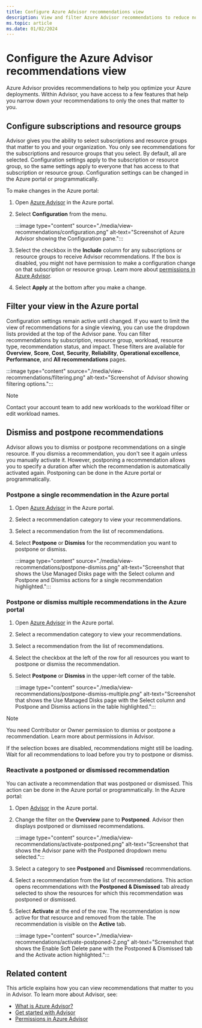 ```yaml
---
title: Configure Azure Advisor recommendations view
description: View and filter Azure Advisor recommendations to reduce noise.
ms.topic: article
ms.date: 01/02/2024
---
```


# Configure the Azure Advisor recommendations view

Azure Advisor provides recommendations to help you optimize your Azure deployments. Within Advisor, you have access to a few features that help you narrow down your recommendations to only the ones that matter to you.

## Configure subscriptions and resource groups

Advisor gives you the ability to select subscriptions and resource groups that matter to you and your organization. You only see recommendations for the subscriptions and resource groups that you select. By default, all are selected. Configuration settings apply to the subscription or resource group, so the same settings apply to everyone that has access to that subscription or resource group. Configuration settings can be changed in the Azure portal or programmatically.

To make changes in the Azure portal:

1. Open [Azure Advisor](https://aka.ms/azureadvisordashboard) in the Azure portal.

1. Select **Configuration** from the menu.

    :::image type="content" source="./media/view-recommendations/configuration.png" alt-text="Screenshot of Azure Advisor showing the Configuration pane.":::

1. Select the checkbox in the **Include** column for any subscriptions or resource groups to receive Advisor recommendations. If the box is disabled, you might not have permission to make a configuration change on that subscription or resource group. Learn more about [permissions in Azure Advisor](permissions.md).

1. Select **Apply** at the bottom after you make a change.

## Filter your view in the Azure portal

Configuration settings remain active until changed. If you want to limit the view of recommendations for a single viewing, you can use the dropdown lists provided at the top of the Advisor pane. You can filter recommendations by subscription, resource group, workload, resource type, recommendation status, and impact. These filters are available for **Overview**, **Score**, **Cost**, **Security**, **Reliability**, **Operational excellence**, **Performance**, and **All recommendations** pages.

   :::image type="content" source="./media/view-recommendations/filtering.png" alt-text="Screenshot of Advisor showing filtering options.":::

> [!NOTE]
> Contact your account team to add new workloads to the workload filter or edit workload names.

## Dismiss and postpone recommendations

Advisor allows you to dismiss or postpone recommendations on a single resource. If you dismiss a recommendation, you don't see it again unless you manually activate it. However, postponing a recommendation allows you to specify a duration after which the recommendation is automatically activated again. Postponing can be done in the Azure portal or programmatically.

### Postpone a single recommendation in the Azure portal 

1. Open [Azure Advisor](https://aka.ms/azureadvisordashboard) in the Azure portal.
1. Select a recommendation category to view your recommendations.
1. Select a recommendation from the list of recommendations.
1. Select **Postpone** or **Dismiss** for the recommendation you want to postpone or dismiss.

     :::image type="content" source="./media/view-recommendations/postpone-dismiss.png" alt-text="Screenshot that shows the Use Managed Disks page with the Select column and Postpone and Dismiss actions for a single recommendation highlighted.":::

### Postpone or dismiss multiple recommendations in the Azure portal

1. Open [Azure Advisor](https://aka.ms/azureadvisordashboard) in the Azure portal.
1. Select a recommendation category to view your recommendations.
1. Select a recommendation from the list of recommendations.
1. Select the checkbox at the left of the row for all resources you want to postpone or dismiss the recommendation.
1. Select **Postpone** or **Dismiss** in the upper-left corner of the table.

     :::image type="content" source="./media/view-recommendations/postpone-dismiss-multiple.png" alt-text="Screenshot that shows the Use Managed Disks page with the Select column and Postpone and Dismiss actions in the table highlighted.":::

> [!NOTE]
> You need Contributor or Owner permission to dismiss or postpone a recommendation. Learn more about permissions in Advisor.

If the selection boxes are disabled, recommendations might still be loading. Wait for all recommendations to load before you try to postpone or dismiss.

### Reactivate a postponed or dismissed recommendation

You can activate a recommendation that was postponed or dismissed. This action can be done in the Azure portal or programmatically. In the Azure portal:

1. Open [Advisor](https://aka.ms/azureadvisordashboard) in the Azure portal.

1. Change the filter on the **Overview** pane to **Postponed**. Advisor then displays postponed or dismissed recommendations.

    :::image type="content" source="./media/view-recommendations/activate-postponed.png" alt-text="Screenshot that shows the Advisor pane with the Postponed dropdown menu selected.":::

1. Select a category to see **Postponed** and **Dismissed** recommendations.

1. Select a recommendation from the list of recommendations. This action opens recommendations with the **Postponed & Dismissed** tab already selected to show the resources for which this recommendation was postponed or dismissed.

1. Select **Activate** at the end of the row. The recommendation is now active for that resource and removed from the table. The recommendation is visible on the **Active** tab.

     :::image type="content" source="./media/view-recommendations/activate-postponed-2.png" alt-text="Screenshot that shows the Enable Soft Delete pane with the Postponed & Dismissed tab and the Activate action highlighted.":::

## Related content

This article explains how you can view recommendations that matter to you in Advisor. To learn more about Advisor, see:

- [What is Azure Advisor?](advisor-overview.md)
- [Get started with Advisor](advisor-get-started.md)
- [Permissions in Azure Advisor](permissions.md)
